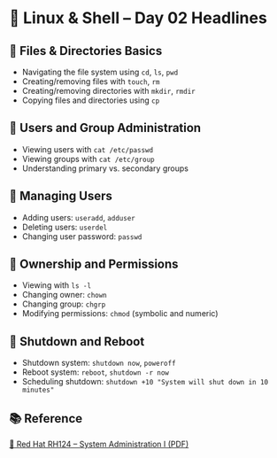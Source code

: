 # 🐧 Linux & Shell – Day 02 Headlines

## 🔹 Files & Directories Basics
- Navigating the file system using `cd`, `ls`, `pwd`
- Creating/removing files with `touch`, `rm`
- Creating/removing directories with `mkdir`, `rmdir`
- Copying files and directories using `cp`

## 🔹 Users and Group Administration
- Viewing users with `cat /etc/passwd`
- Viewing groups with `cat /etc/group`
- Understanding primary vs. secondary groups

## 🔹 Managing Users
- Adding users: `useradd`, `adduser`
- Deleting users: `userdel`
- Changing user password: `passwd`

## 🔹 Ownership and Permissions
- Viewing with `ls -l`
- Changing owner: `chown`
- Changing group: `chgrp`
- Modifying permissions: `chmod` (symbolic and numeric)

## 🔹 Shutdown and Reboot
- Shutdown system: `shutdown now`, `poweroff`
- Reboot system: `reboot`, `shutdown -r now`
- Scheduling shutdown: `shutdown +10 "System will shut down in 10 minutes"`

## 📚 Reference  
[📘 Red Hat RH124 – System Administration I (PDF)](https://ipcompro.net/IpComPro/Training-Materials/Linux/Books/Red%20Hat%20RHCSA-RHCE%208%20-%20Offical%20Cert%20Guide/Red%20Hat%20Enterprise%20Linux%208.0%20RH124%20-%20Red%20Hat%20System%20Administration%20I.%201-2019.pdf)
